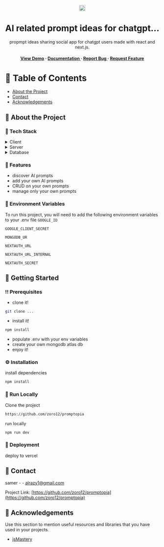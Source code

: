 <div align='center'>

<img src=https://upload.wikimedia.org/wikipedia/commons/1/13/Global_Financial_Centres_Index_Logo.jpg alt="logo" width=20 height=20 />

<h1>AI related prompt ideas for chatgpt...</h1>
<p>propmpt ideas sharing social app for chatgpt users made with react and next.js.</p>

<h4> <a href=https://promptopia-chi-five-22.vercel.app/>View Demo</a> <span> · </span> <a href="https://github.com/zoro12/promptopia/blob/master/README.md"> Documentation </a> <span> · </span> <a href="https://github.com/zoro12/promptopia/issues"> Report Bug </a> <span> · </span> <a href="https://github.com/zoro12/promptopia/issues"> Request Feature </a> </h4>


</div>

# :notebook_with_decorative_cover: Table of Contents

- [About the Project](#star2-about-the-project)
- [Contact](#handshake-contact)
- [Acknowledgements](#gem-acknowledgements)


## :star2: About the Project
### :space_invader: Tech Stack
<details> <summary>Client</summary> <ul>
<li><a href="">react.js</a></li>
<li><a href="">tailwind</a></li>
<li><a href="">css</a></li>
<li><a href="">javascript</a></li>
<li><a href="">CRUD</a></li>
</ul> </details>
<details> <summary>Server</summary> <ul>
<li><a href="">next.s</a></li>
<li><a href="">lambda</a></li>
<li><a href="">next auth</a></li>
</ul> </details>
<details> <summary>Database</summary> <ul>
<li><a href="">mongodb</a></li>
<li><a href="">no Sql</a></li>
</ul> </details>

### :dart: Features
- discover AI prompts
- add your own AI prompts
- CRUD on your own prompts
- manage only your own prompts


### :key: Environment Variables
To run this project, you will need to add the following environment variables to your .env file
`GOOGLE_ID`

`GOOGLE_CLIENT_SECRET`

`MONGODB_UR`

`NEXTAUTH_URL`

`NEXTAUTH_URL_INTERNAL`

`NEXTAUTH_SECRET`



## :toolbox: Getting Started

### :bangbang: Prerequisites

- clone it!
```bash
git clone ...
```
- install it!
```bash
npm install
```
- populate .env with your env variables
- create your own mongodb atlas db
- enjoy it!


### :gear: Installation

install dependencies
```bash
npm install
```


### :running: Run Locally

Clone the project

```bash
https://github.com/zoro12/promptopia
```
run locally
```bash
npm run dev
```


### :triangular_flag_on_post: Deployment

deploy to vercel


## :handshake: Contact

samer - - alrazy1@gmail.com

Project Link: [https://github.com/zoro12/promptopia](https://github.com/zoro12/promptopia)

## :gem: Acknowledgements

Use this section to mention useful resources and libraries that you have used in your projects.

- [jsMastery]()